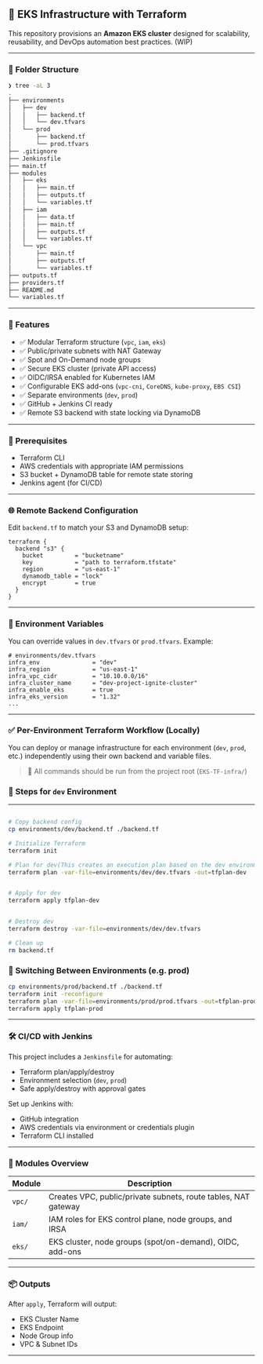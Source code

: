 ## 🚀 EKS Infrastructure with Terraform

This repository provisions an **Amazon EKS cluster** designed for scalability, reusability, and DevOps automation best practices. (WIP)

---

### 📁 Folder Structure

```bash
❯ tree -aL 3
.
├── environments
│   ├── dev
│   │   ├── backend.tf
│   │   └── dev.tfvars
│   └── prod
│       ├── backend.tf
│       └── prod.tfvars
├── .gitignore
├── Jenkinsfile
├── main.tf
├── modules
│   ├── eks
│   │   ├── main.tf
│   │   ├── outputs.tf
│   │   └── variables.tf
│   ├── iam
│   │   ├── data.tf
│   │   ├── main.tf
│   │   ├── outputs.tf
│   │   └── variables.tf
│   └── vpc
│       ├── main.tf
│       ├── outputs.tf
│       └── variables.tf
├── outputs.tf
├── providers.tf
├── README.md
└── variables.tf


```

---

### 🧠 Features

* ✅ Modular Terraform structure (`vpc`, `iam`, `eks`)
* ✅ Public/private subnets with NAT Gateway
* ✅ Spot and On-Demand node groups
* ✅ Secure EKS cluster (private API access)
* ✅ OIDC/IRSA enabled for Kubernetes IAM
* ✅ Configurable EKS add-ons (`vpc-cni`, `CoreDNS`, `kube-proxy`, `EBS CSI`)
* ✅ Separate environments (`dev`, `prod`)
* ✅ GitHub + Jenkins CI ready
* ✅ Remote S3 backend with state locking via DynamoDB

---

### 🔧 Prerequisites

* Terraform CLI
* AWS credentials with appropriate IAM permissions
* S3 bucket + DynamoDB table for remote state storing
* Jenkins agent (for CI/CD)

---

### 🌐 Remote Backend Configuration

Edit `backend.tf` to match your S3 and DynamoDB setup:

```hcl
terraform {
  backend "s3" {
    bucket         = "bucketname"
    key            = "path to terraform.tfstate"
    region         = "us-east-1"
    dynamodb_table = "lock"
    encrypt        = true
  }
}
```

---

### 🚨 Environment Variables

You can override values in `dev.tfvars` or `prod.tfvars`. Example:

```hcl
# environments/dev.tfvars
infra_env               = "dev"
infra_region            = "us-east-1"
infra_vpc_cidr          = "10.10.0.0/16"
infra_cluster_name      = "dev-project-ignite-cluster"
infra_enable_eks        = true
infra_eks_version       = "1.32"
...
```

---

### ✅ Per-Environment Terraform Workflow (Locally)


You can deploy or manage infrastructure for each environment (`dev`, `prod`, etc.) independently using their own backend and variable files.

> 📌 All commands should be run from the project root (`EKS-TF-infra/`)

### 🔧 Steps for `dev` Environment

---

```bash

# Copy backend config
cp environments/dev/backend.tf ./backend.tf

# Initialize Terraform
terraform init

# Plan for dev(This creates an execution plan based on the dev environment variables.)
terraform plan -var-file=environments/dev/dev.tfvars -out=tfplan-dev


# Apply for dev
terraform apply tfplan-dev


# Destroy dev
terraform destroy -var-file=environments/dev/dev.tfvars

# Clean up
rm backend.tf
```
### 🔁 Switching Between Environments (e.g. prod)

```bash
cp environments/prod/backend.tf ./backend.tf
terraform init -reconfigure
terraform plan -var-file=environments/prod/prod.tfvars -out=tfplan-prod
terraform apply tfplan-prod

```
---

### 🛠️ CI/CD with Jenkins

This project includes a `Jenkinsfile` for automating:

* Terraform plan/apply/destroy
* Environment selection (`dev`, `prod`)
* Safe apply/destroy with approval gates

Set up Jenkins with:

* GitHub integration
* AWS credentials via environment or credentials plugin
* Terraform CLI installed

---

### 🧱 Modules Overview

| Module | Description                                                    |
| ------ | -------------------------------------------------------------- |
| `vpc/` | Creates VPC, public/private subnets, route tables, NAT gateway |
| `iam/` | IAM roles for EKS control plane, node groups, and IRSA         |
| `eks/` | EKS cluster, node groups (spot/on-demand), OIDC, add-ons       |

---

### 📦 Outputs

After `apply`, Terraform will output:

* EKS Cluster Name
* EKS Endpoint
* Node Group info
* VPC & Subnet IDs

---
